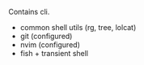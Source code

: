 Contains cli.

- common shell utils (rg, tree, lolcat)
- git (configured)
- nvim (configured)
- fish + transient shell
